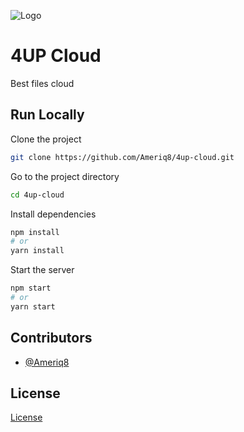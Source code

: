 ![Logo](https://dev-to-uploads.s3.amazonaws.com/uploads/articles/th5xamgrr6se0x5ro4g6.png)

# 4UP Cloud

Best files cloud

## Run Locally

Clone the project

```bash
git clone https://github.com/Ameriq8/4up-cloud.git
```

Go to the project directory

```bash
cd 4up-cloud
```

Install dependencies

```bash
npm install
# or
yarn install
```

Start the server

```bash
npm start
# or
yarn start
```

  
## Contributors

- [@Ameriq8](https://github.com/Ameriq8/)

  
## License

[License](https://choosealicense.com/licenses/mit/)

  